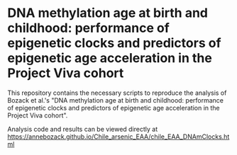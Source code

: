 # DNA methylation age at birth and childhood: performance of epigenetic clocks and predictors of epigenetic age acceleration in the Project Viva cohort

This repository contains the necessary scripts to reproduce the analysis of
Bozack et al.'s "DNA methylation age at birth and childhood: performance of epigenetic clocks and predictors of epigenetic age acceleration in the Project Viva cohort".

Analysis code and results can be viewed directly at https://annebozack.github.io/Chile_arsenic_EAA/chile_EAA_DNAmClocks.html
